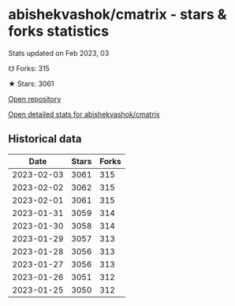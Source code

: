 # abishekvashok/cmatrix - stars & forks statistics

Stats updated on Feb 2023, 03

☋ Forks: 315

★ Stars: 3061

[Open repository](https://github.com/abishekvashok/cmatrix)

[Open detailed stats for abishekvashok/cmatrix](https://reviewgithub.com/rep/abishekvashok/cmatrix)

## Historical data
| Date | Stars | Forks |
|------|-------|-------|
| 2023-02-03 | 3061 | 315 | 
| 2023-02-02 | 3062 | 315 | 
| 2023-02-01 | 3061 | 315 | 
| 2023-01-31 | 3059 | 314 | 
| 2023-01-30 | 3058 | 314 | 
| 2023-01-29 | 3057 | 313 | 
| 2023-01-28 | 3056 | 313 | 
| 2023-01-27 | 3056 | 313 | 
| 2023-01-26 | 3051 | 312 | 
| 2023-01-25 | 3050 | 312 | 


